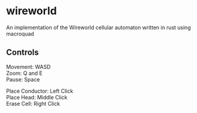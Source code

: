 # wireworld
An implementation of the Wireworld cellular automaton written in rust using macroquad

## Controls
Movement: WASD <br>
Zoom: Q and E <br>
Pause: Space <br>

Place Conductor: Left Click <br>
Place Head: Middle Click <br>
Erase Cell: Right Click <br>
